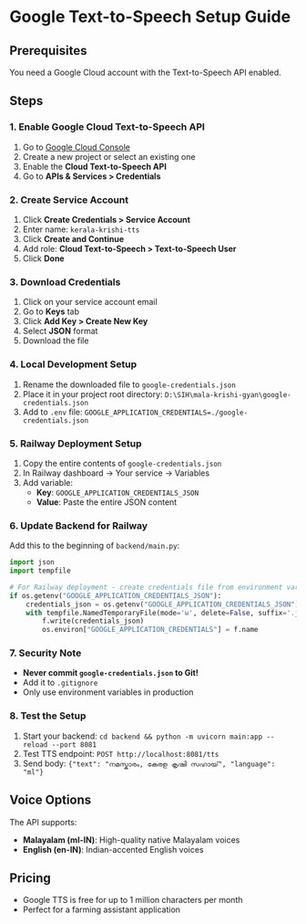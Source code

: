 # Google Text-to-Speech Setup Guide

## Prerequisites
You need a Google Cloud account with the Text-to-Speech API enabled.

## Steps

### 1. Enable Google Cloud Text-to-Speech API
1. Go to [Google Cloud Console](https://console.cloud.google.com/)
2. Create a new project or select an existing one
3. Enable the **Cloud Text-to-Speech API**
4. Go to **APIs & Services > Credentials**

### 2. Create Service Account
1. Click **Create Credentials > Service Account**
2. Enter name: `kerala-krishi-tts`
3. Click **Create and Continue**
4. Add role: **Cloud Text-to-Speech > Text-to-Speech User**
5. Click **Done**

### 3. Download Credentials
1. Click on your service account email
2. Go to **Keys** tab
3. Click **Add Key > Create New Key**
4. Select **JSON** format
5. Download the file

### 4. Local Development Setup
1. Rename the downloaded file to `google-credentials.json`
2. Place it in your project root directory: `D:\SIH\mala-krishi-gyan\google-credentials.json`
3. Add to `.env` file: `GOOGLE_APPLICATION_CREDENTIALS=./google-credentials.json`

### 5. Railway Deployment Setup
1. Copy the entire contents of `google-credentials.json`
2. In Railway dashboard → Your service → Variables
3. Add variable:
   - **Key**: `GOOGLE_APPLICATION_CREDENTIALS_JSON`
   - **Value**: Paste the entire JSON content

### 6. Update Backend for Railway
Add this to the beginning of `backend/main.py`:

```python
import json
import tempfile

# For Railway deployment - create credentials file from environment variable
if os.getenv("GOOGLE_APPLICATION_CREDENTIALS_JSON"):
    credentials_json = os.getenv("GOOGLE_APPLICATION_CREDENTIALS_JSON")
    with tempfile.NamedTemporaryFile(mode='w', delete=False, suffix='.json') as f:
        f.write(credentials_json)
        os.environ["GOOGLE_APPLICATION_CREDENTIALS"] = f.name
```

### 7. Security Note
- **Never commit `google-credentials.json` to Git!**
- Add it to `.gitignore`
- Only use environment variables in production

### 8. Test the Setup
1. Start your backend: `cd backend && python -m uvicorn main:app --reload --port 8081`
2. Test TTS endpoint: `POST http://localhost:8081/tts`
3. Send body: `{"text": "നമസ്കാരം, കേരള കൃഷി സഹായ്", "language": "ml"}`

## Voice Options
The API supports:
- **Malayalam (ml-IN)**: High-quality native Malayalam voices
- **English (en-IN)**: Indian-accented English voices

## Pricing
- Google TTS is free for up to 1 million characters per month
- Perfect for a farming assistant application